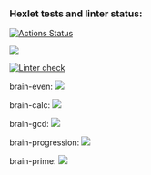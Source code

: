 ### Hexlet tests and linter status:
[![Actions Status](https://github.com/dzenre/python-project-lvl1/workflows/hexlet-check/badge.svg)](https://github.com/dzenre/python-project-lvl1/actions)

<a href="https://codeclimate.com/github/codeclimate/codeclimate/maintainability"><img src="https://api.codeclimate.com/v1/badges/a99a88d28ad37a79dbf6/maintainability" /></a>

[![Linter check](https://github.com/dzenre/python-project-lvl1/workflows/linter-check/badge.svg)](https://github.com/dzenre/python-project-lvl1/actions)

brain-even:
<a href="https://asciinema.org/a/DqtUiTrVCTZ5V7yTxB4YnDUbh" target="_blank"><img src="https://asciinema.org/a/DqtUiTrVCTZ5V7yTxB4YnDUbh.svg" /></a>

brain-calc:
<a href="https://asciinema.org/a/P4sQOxDOiJ8HlwLzD4GsPj8R1" target="_blank"><img src="https://asciinema.org/a/P4sQOxDOiJ8HlwLzD4GsPj8R1.svg" /></a>

brain-gcd:
<a href="https://asciinema.org/a/kisenpWWaB37BEopD5gFT6K6V" target="_blank"><img src="https://asciinema.org/a/kisenpWWaB37BEopD5gFT6K6V.svg" /></a>

brain-progression:
<a href="https://asciinema.org/a/YSdO0QQk68NtleHUKNLD7tNRi" target="_blank"><img src="https://asciinema.org/a/YSdO0QQk68NtleHUKNLD7tNRi.svg" /></a>

brain-prime:
<a href="https://asciinema.org/a/0lYNxRZEyVHCvHVIQLvZO037X" target="_blank"><img src="https://asciinema.org/a/0lYNxRZEyVHCvHVIQLvZO037X.svg" /></a>
